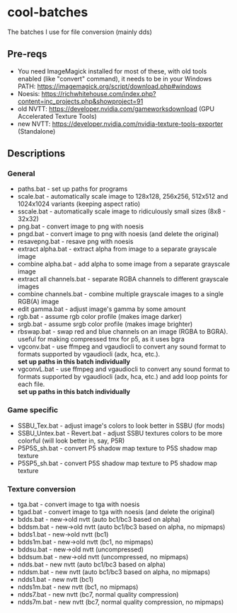 # cool-batches
The batches I use for file conversion (mainly dds)

## Pre-reqs
* You need ImageMagick installed for most of these, with old tools enabled (like "convert" command), it needs to be in your Windows PATH: https://imagemagick.org/script/download.php#windows
* Noesis: https://richwhitehouse.com/index.php?content=inc_projects.php&showproject=91
* old NVTT: https://developer.nvidia.com/gameworksdownload (GPU Accelerated Texture Tools)
* new NVTT: https://developer.nvidia.com/nvidia-texture-tools-exporter (Standalone)

## Descriptions
### General
* paths.bat - set up paths for programs
* scale.bat - automatically scale image to 128x128, 256x256, 512x512 and 1024x1024 variants (keeping aspect ratio)
* sscale.bat - automatically scale image to ridiculously small sizes (8x8 - 32x32)
* png.bat - convert image to png with noesis
* pngd.bat - convert image to png with noesis (and delete the original)
* resavepng.bat - resave png with noesis
* extract alpha.bat - extract alpha from image to a separate grayscale image
* combine alpha.bat - add alpha to some image from a separate grayscale image
* extract all channels.bat - separate RGBA channels to different grayscale images
* combine channels.bat - combine multiple grayscale images to a single RGB(A) image
* edit gamma.bat - adjust image's gamma by some amount
* rgb.bat - assume rgb color profile (makes image darker)
* srgb.bat - assume srgb color profile (makes image brighter)
* rbswap.bat - swap red and blue channels on an image (RGBA to BGRA). useful for making compressed tmx for p5, as it uses bgra
* vgconv.bat - use ffmpeg and vgaudiocli to convert any sound format to formats supported by vgaudiocli (adx, hca, etc.).<br><b>set up paths in this batch individually</b>
* vgconvL.bat - use ffmpeg and vgaudiocli to convert any sound format to formats supported by vgaudiocli (adx, hca, etc.) and add loop points for each file.<br><b>set up paths in this batch individually</b>
### Game specific
* SSBU_Tex.bat - adjust image's colors to look better in SSBU (for mods)
* SSBU_Untex.bat - Revert.bat - adjust SSBU textures colors to be more colorful (will look better in, say, P5R)
* P5P5S_sh.bat - convert P5 shadow map texture to P5S shadow map texture
* P5SP5_sh.bat - convert P5S shadow map texture to P5 shadow map texture
### Texture conversion
* tga.bat - convert image to tga with noesis
* tgad.bat - convert image to tga with noesis (and delete the original)
* bdds.bat - new->old nvtt (auto bc1/bc3 based on alpha)
* bddsm.bat - new->old nvtt (auto bc1/bc3 based on alpha, no mipmaps)
* bdds1.bat - new->old nvtt (bc1)
* bdds1m.bat - new->old nvtt (bc1, no mipmaps)
* bddsu.bat - new->old nvtt (uncompressed)
* bddsum.bat - new->old nvtt (uncompressed, no mipmaps)
* ndds.bat - new nvtt (auto bc1/bc3 based on alpha)
* nddsm.bat - new nvtt (auto bc1/bc3 based on alpha, no mipmaps)
* ndds1.bat - new nvtt (bc1)
* ndds1m.bat - new nvtt (bc1, no mipmaps)
* ndds7.bat - new nvtt (bc7, normal quality compression)
* ndds7m.bat - new nvtt (bc7, normal quality compression, no mipmaps)
